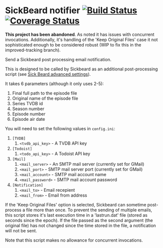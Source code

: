 SickBeard notifier [![Build Status](https://secure.travis-ci.org/cleggatt/sbnotify.png)](http://travis-ci.org/cleggatt/sbnotify) [![Coverage Status](https://coveralls.io/repos/cleggatt/sbnotify/badge.png?branch=master)](https://coveralls.io/r/cleggatt/sbnotify?branch=master)
========

**This project has been abandoned**. As noted it has issues with concurrent invocations. Additionally,  it's handling of
the 'Keep Original Files' case it not sophisticated enough to be considered robust (WIP to fix this in the
improved-tracking branch).

Send a Sickbeard post processing email notification.

This is designed to be called by Sickbeard as an additional post-processing script (see
[Sick Beard advanced settings](https://code.google.com/p/sickbeard/wiki/AdvancedSettings)).

It takes 6 parameters (although it only uses 2-5):

 1. Final full path to the episode file
 2. Original name of the episode file
 3. Series TVDB id
 4. Season number
 5. Episode number
 6. Episode air date

You will need to set the following values in `config.ini`:

 1. `[TVDB]`
    1. `<tvdb_api_key>` - A TVDB API key
 2. `[Todoist]`
    1. `<todo_api_key>` - A Todoist API key
 2. `[Mail]`
    1. `<mail_server>` - An SMTP mail server (currently set for GMail)
    2. `<mail_port>` - SMTP mail server port (currently set for GMail)
    3. `<mail_account>` - SMTP mail account name
    4. `<mail_password>` - SMTP mail account password
 3. `[Notification]`
    1. `<mail_to>` - Email recepient
    2. `<mail_from>` - Email from address

If the 'Keep Original Files' option is selected, Sickbeard can sometime post-process a file more than once. To prevent
the sending of multiple emails, this script stores it's last execution time in a 'lastrun.dat' file (stored as
seconds since the epoch). If the file passed as the second argument (the original file) has not changed since the time
stored in the file, a notification will not be sent.

Note that this script makes no allowance for concurrent invocations.
